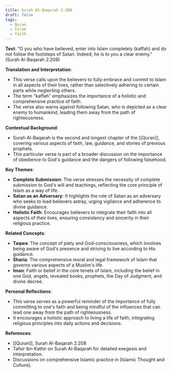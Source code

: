 ```yaml
---
title: Surah Al-Baqarah 2:208
draft: false
tags:
  - Quran
  - Islam
  - faith
---
```


**Text**: "O you who have believed, enter into Islam completely (kaffah) and do not follow the footsteps of Satan. Indeed, he is to you a clear enemy." (Surah Al-Baqarah 2:208)

**Translation and Interpretation**:

- This verse calls upon the believers to fully embrace and commit to Islam in all aspects of their lives, rather than selectively adhering to certain parts while neglecting others.
- The term "kaffah" emphasizes the importance of a holistic and comprehensive practice of faith.
- The verse also warns against following Satan, who is depicted as a clear enemy to humankind, leading them away from the path of righteousness.

**Contextual Background**:

- Surah Al-Baqarah is the second and longest chapter of the [[Quran]], covering various aspects of faith, law, guidance, and stories of previous prophets.
- This particular verse is part of a broader discussion on the importance of obedience to God's guidance and the dangers of following falsehood.

**Key Themes**:

- **Complete Submission**: The verse stresses the necessity of complete submission to God's will and teachings, reflecting the core principle of Islam as a way of life.
- **Satan as an Adversary**: It highlights the role of Satan as an adversary who seeks to lead believers astray, urging vigilance and adherence to divine guidance.
- **Holistic Faith**: Encourages believers to integrate their faith into all aspects of their lives, ensuring consistency and sincerity in their religious practice.

**Related Concepts**:

- **Taqwa**: The concept of piety and God-consciousness, which involves being aware of God's presence and striving to live according to His guidance.
- **Sharia**: The comprehensive moral and legal framework of Islam that governs various aspects of a Muslim's life.
- **Iman**: Faith or belief in the core tenets of Islam, including the belief in one God, angels, revealed books, prophets, the Day of Judgment, and divine decree.

**Personal Reflections**:

- This verse serves as a powerful reminder of the importance of fully committing to one's faith and being mindful of the influences that can lead one away from the path of righteousness.
- It encourages a holistic approach to living a life of faith, integrating religious principles into daily actions and decisions.

**References**:

- [[Quran]], Surah Al-Baqarah 2:208
- Tafsir Ibn Kathir on Surah Al-Baqarah for detailed exegesis and interpretation.
- Discussions on comprehensive Islamic practice in [Islamic Thought and Culture].
